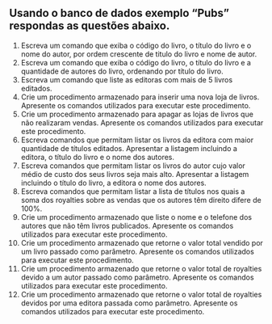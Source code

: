 ## Usando o banco de dados exemplo “Pubs” respondas as questões abaixo.

1.	Escreva um comando que exiba o código do livro, o título do livro e o nome do autor, por ordem crescente de titulo do livro e nome de autor.
2.	Escreva um comando que exiba o código do livro, o título do livro e a quantidade de autores do livro, ordenando por título do livro.
3.	Escreva um comando que liste as editoras com mais de 5 livros editados.
4.	Crie um procedimento armazenado para inserir uma nova loja de livros. Apresente os comandos utilizados para executar este procedimento.
5.	Crie um procedimento armazenado para apagar as lojas de livros que não realizaram vendas. Apresente os comandos utilizados para executar este procedimento.
6.	Escreva comandos que permitam listar os livros da editora com maior quantidade de títulos editados. Apresentar a listagem incluindo a editora, o título do livro e o nome dos autores.
7.	Escreva comandos que permitam listar os livros do autor cujo valor médio de custo dos seus livros seja mais alto. Apresentar a listagem incluindo o título do livro, a editora o nome dos autores.
8.	Escreva comandos que permitam listar a lista de títulos nos quais a soma dos royalties sobre as vendas que os autores têm direito difere de 100%. 
9.	Crie um procedimento armazenado que liste o nome e o telefone dos autores que não têm livros publicados. Apresente os comandos utilizados para executar este procedimento.
10.	Crie um procedimento armazenado que retorne o valor total vendido por um livro passado como parâmetro. Apresente os comandos utilizados para executar este procedimento.
11.	Crie um procedimento armazenado que retorne o valor total de royalties devido a um autor passado como parâmetro. Apresente os comandos utilizados para executar este procedimento.
12.	Crie um procedimento armazenado que retorne o valor total de royalties devidos por uma editora passada como parâmetro. Apresente os comandos utilizados para executar este procedimento.
